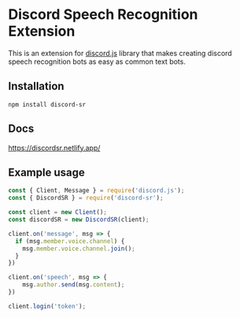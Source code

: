 # Discord Speech Recognition Extension

This is an extension for [discord.js](https://discord.js.org) library that makes creating discord speech recognition bots as easy as common text bots.

## Installation

`npm install discord-sr`

## Docs

https://discordsr.netlify.app/

## Example usage

```javascript
const { Client, Message } = require('discord.js');
const { DiscordSR } = require('discord-sr');

const client = new Client();
const discordSR = new DiscordSR(client);

client.on('message', msg => {
  if (msg.member.voice.channel) {
    msg.member.voice.channel.join();
  }
})

client.on('speech', msg => {
    msg.author.send(msg.content);
})

client.login('token');
```
